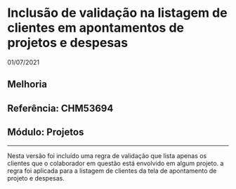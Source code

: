 # Inclusão de validação na listagem de clientes em apontamentos de projetos e despesas
01/07/2021
## Melhoria
## Referência: CHM53694
## Módulo: Projetos
***

Nesta versão foi incluído uma regra de validação que lista apenas os clientes que o colaborador em questão está envolvido em algum projeto.
a regra foi aplicada para a listagem de clientes da tela de apontamento de projeto e despesas.